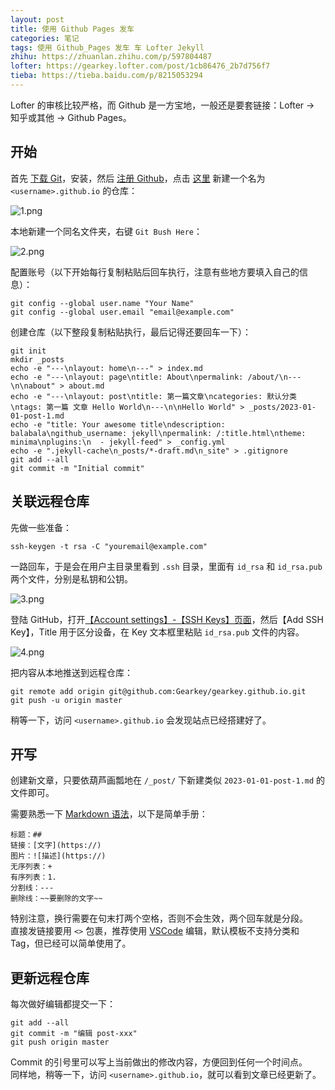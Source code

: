```yaml
---
layout: post
title: 使用 Github Pages 发车
categories: 笔记
tags: 使用 Github_Pages 发车 车 Lofter Jekyll
zhihu: https://zhuanlan.zhihu.com/p/597804487
lofter: https://gearkey.lofter.com/post/1cb86476_2b7d756f7
tieba: https://tieba.baidu.com/p/8215053294
---
```


Lofter 的审核比较严格，而 Github 是一方宝地，一般还是要套链接：Lofter -> 知乎或其他 -> Github Pages。

## 开始

首先 [下载 Git](https://git-scm.com/downloads)，安装，然后 [注册 Github](https://github.com/signup)，点击 [这里](https://github.com/new) 新建一个名为 `<username>.github.io` 的仓库：

![1.png](https://s2.loli.net/2023/01/07/4xEgcY6rmvRdLSG.png)

本地新建一个同名文件夹，右键 `Git Bush Here`：

![2.png](https://s2.loli.net/2023/01/09/ultLDgdS2K5GMAP.png)

配置账号（以下开始每行复制粘贴后回车执行，注意有些地方要填入自己的信息）：

```
git config --global user.name "Your Name"
git config --global user.email "email@example.com"
```

创建仓库（以下整段复制粘贴执行，最后记得还要回车一下）：

```
git init
mkdir _posts
echo -e "---\nlayout: home\n---" > index.md
echo -e "---\nlayout: page\ntitle: About\npermalink: /about/\n---\n\nabout" > about.md
echo -e "---\nlayout: post\ntitle: 第一篇文章\ncategories: 默认分类\ntags: 第一篇 文章 Hello World\n---\n\nHello World" > _posts/2023-01-01-post-1.md
echo -e "title: Your awesome title\ndescription: balabala\ngithub_username: jekyll\npermalink: /:title.html\ntheme: minima\nplugins:\n  - jekyll-feed" > _config.yml
echo -e ".jekyll-cache\n_posts/*-draft.md\n_site" > .gitignore
git add --all
git commit -m "Initial commit"
```

## 关联远程仓库

先做一些准备：

```
ssh-keygen -t rsa -C "youremail@example.com"
```

一路回车，于是会在用户主目录里看到 `.ssh` 目录，里面有 `id_rsa` 和 `id_rsa.pub` 两个文件，分别是私钥和公钥。

![3.png](https://s2.loli.net/2023/01/09/v25T46QM9xSotJh.png)

登陆 GitHub，打开[【Account settings】-【SSH Keys】页面](https://github.com/settings/keys)，然后【Add SSH Key】，Title 用于区分设备，在 Key 文本框里粘贴 `id_rsa.pub` 文件的内容。

![4.png](https://s2.loli.net/2023/01/09/Wf8nivEyM1SB43X.png)

把内容从本地推送到远程仓库：

```
git remote add origin git@github.com:Gearkey/gearkey.github.io.git
git push -u origin master
```

稍等一下，访问 `<username>.github.io` 会发现站点已经搭建好了。

## 开写

创建新文章，只要依葫芦画瓢地在 `/_post/` 下新建类似 `2023-01-01-post-1.md` 的文件即可。

需要熟悉一下 [Markdown 语法](https://www.appinn.com/markdown/)，以下是简单手册：

```
标题：##
链接：[文字](https://)
图片：![描述](https://)
无序列表：+ 
有序列表：1. 
分割线：---
删除线：~~要删除的文字~~
```

特别注意，换行需要在句末打两个空格，否则不会生效，两个回车就是分段。  
直接发链接要用 `<>` 包裹，推荐使用 [VSCode](https://code.visualstudio.com/) 编辑，默认模板不支持分类和 Tag，但已经可以简单使用了。

## 更新远程仓库

每次做好编辑都提交一下：

```
git add --all
git commit -m "编辑 post-xxx"
git push origin master
```

Commit 的引号里可以写上当前做出的修改内容，方便回到任何一个时间点。  
同样地，稍等一下，访问 `<username>.github.io`，就可以看到文章已经更新了。